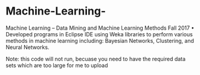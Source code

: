 # Machine-Learning-
Machine Learning – Data Mining and Machine Learning Methods	        	         		          Fall 2017
•	Developed programs in Eclipse IDE using Weka libraries to perform various methods in machine learning including: Bayesian Networks, Clustering, and Neural Networks.

Note: this code will not run, becuase you need to have the required data sets which are too large for me to upload